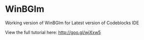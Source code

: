 # WinBGIm
Working version of WinBGIm for Latest version of Codeblocks IDE

View the full tutorial here: http://goo.gl/wjXxw5
